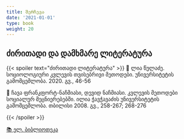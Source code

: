 ```yaml
---
title: შერჩევა
date: '2021-01-01'
type: book
weight: 20
---
```


## ძირითადი და დამხმარე ლიტერატურა

{{< spoiler text="ძირითადი ლიტერატურა" >}}
📘 ლია წულაძე. სოციოლოგიური კვლევის თვისებრივი მეთოდები. უნივერსიტეტის გამომცემლობა. 2020. გვ., 46-56

📘 ჩავა ფრანკფორტ-ნაჩმიასი, დევიდ ნაჩმიასი. კვლევის მეთოდები სოციალურ მეცნიერებებში. ილია ჭავჭავაძის უნივერსიტეტის გამომცემლობა. თბილისი 2008. გვ., 258-267; 268-276

{{< /spoiler >}}

[📚 ელ. ბიბლიოთეკა](https://drive.google.com/drive/folders/14XCctw4mjJ4SWiFpQpUqQ6suK9XfqpS8?usp=sharing)
